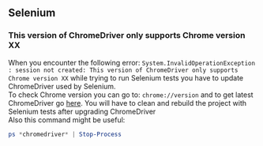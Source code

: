 ## Selenium

### This version of ChromeDriver only supports Chrome version XX
When you encounter the following error: `System.InvalidOperationException : session not created: This version of ChromeDriver only supports Chrome version XX` while trying to run Selenium tests you have to update ChromeDriver used by Selenium.<br />
To check Chrome version you can go to: `chrome://version` and to get latest ChromeDriver go [here](https://chromedriver.chromium.org/downloads). You will have to clean and rebuild the project with Selenium tests after upgrading ChromeDriver<br />
Also this command might be useful:
```powershell
ps *chromedriver* | Stop-Process
```
